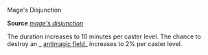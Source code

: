 Mage's Disjunction

**Source** [_mage's disjunction_](spells/mageSDisjunction.md#_mage-s-disjunction)

The duration increases to 10 minutes per caster level. The chance to destroy an _ [antimagic field](spells/antimagicField.md#_antimagic-field)_ increases to 2% per caster level.

